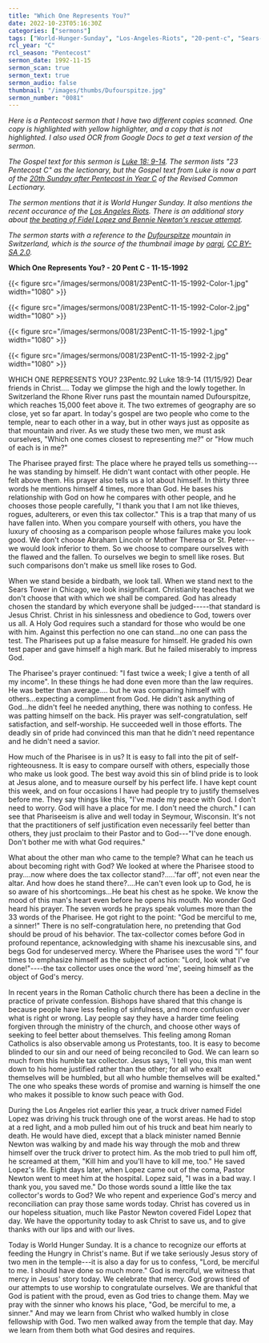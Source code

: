 ```yaml
---
title: "Which One Represents You?"
date: 2022-10-23T05:16:30Z
categories: ["sermons"]
tags: ["World-Hunger-Sunday", "Los-Angeles-Riots", "20-pent-c", "Sears-Tower", "Seymour", "Dufourspitze"]
rcl_year: "C"
rcl_season: "Pentecost"
sermon_date: 1992-11-15
sermon_scan: true
sermon_text: true
sermon_audio: false
thumbnail: "/images/thumbs/Dufourspitze.jpg"
sermon_number: "0081"
---
```


_Here is a Pentecost sermon that I have two different copies scanned. One copy is highlighted with yellow highlighter, and a copy that is not highlighted.  I also used OCR from Google Docs to get a text version of the sermon._

<!--more-->

_The Gospel text for this sermon is [Luke 18: 9-14](https://lectionary.library.vanderbilt.edu/texts.php?id=285). The sermon lists "23 Pentecost C" as the lectionary, but the Gospel text from Luke is now a part of the [20th Sunday after Pentecost in Year C](https://lectionary.library.vanderbilt.edu/texts.php?id=285) of the Revised Common Lectionary._

_The sermon mentions that it is World Hunger Sunday. It also mentions the recent occurance of the [Los Angeles Riots](https://en.wikipedia.org/wiki/1992_Los_Angeles_riots). There is an additional story about [the beating of Fidel Lopez and Bennie Newton's rescue attempt](https://abc7.com/la-riots-los-angeles-fidel-lopez-riot-coverage/1931815/)._

_The sermon starts with a reference to the [Dufourspitze](https://en.wikipedia.org/wiki/Dufourspitze) mountain in Switzerland, which is the source of the thumbnail image by [oargi](https://www.flickr.com/photos/oargi/2815515835/in/set-72157607047623562/), [CC BY-SA 2.0](https://commons.wikimedia.org/w/index.php?curid=10544347)._

**Which One Represents You? - 20 Pent C - 11-15-1992**

{{< figure src="/images/sermons/0081/23PentC-11-15-1992-Color-1.jpg" width="1080" >}}

{{< figure src="/images/sermons/0081/23PentC-11-15-1992-Color-2.jpg" width="1080" >}}

{{< figure src="/images/sermons/0081/23PentC-11-15-1992-1.jpg" width="1080" >}}

{{< figure src="/images/sermons/0081/23PentC-11-15-1992-2.jpg" width="1080" >}}

WHICH ONE REPRESENTS YOU? 23Pentc.92 Luke 18:9-14 (11/15/92) Dear friends in Christ....
Today we glimpse the high and the lowly together. In Switzerland the Rhone River runs past the mountain named Dufourspitze, which reaches 15,000 feet above it. The two extremes of geography are so close, yet so far apart. In today's gospel are two people who come to the temple, near to each other in a way, but in other ways just as opposite as that mountain and river. As we study these two men, we must ask ourselves, "Which one comes closest to representing me?" or "How much of each is in me?"

The Pharisee prayed first: The place where he prayed tells us something---he was standing by himself. He didn't want contact with other people. He felt above them. His prayer also tells us a lot about himself. In thirty three words he mentions himself 4 times, more than God. He bases his relationship with God on how he compares with other people, and he chooses those people carefully, "I thank you that I am not like thieves, rogues, adulterers, or even this tax collector." This is a trap that many of us have fallen into. When you compare yourself with others, you have the luxury of choosing as a comparison people whose failures make you look good. We don't choose Abraham Lincoln or Mother Theresa or St. Peter---we would look inferior to them. So we choose to compare ourselves with the flawed and the fallen. To ourselves we begin to smell like roses. But such comparisons don't make us smell like roses to God.

When we stand beside a birdbath, we look tall. When we stand next to the Sears Tower in Chicago, we look insignificant. Christianity teaches that we don't choose that with which we shall be compared. God has already chosen the standard by which everyone shall be judged-----that standard is Jesus Christ. Christ in his sinlessness and obedience to God, towers over us all. A Holy God requires such a standard for those who would be one with him. Against this perfection no one can stand...no one can pass the test. The Pharisees put up a false measure for himself. He graded his own test paper and gave himself a high mark. But he failed miserably to impress God.

The Pharisee's prayer continued: "I fast twice a week; I give a tenth of all my income". In these things he had done even more than the law requires. He was better than average.... but he was comparing himself with others...expecting a compliment from God. He didn't ask anything of God...he didn't feel he needed anything, there was nothing to confess. He was patting himself on the back. His prayer was self-congratulation, self satisfaction, and self-worship. He succeeded well in those efforts. The deadly sin of pride had convinced this man that he didn't need repentance and he didn't need a savior.

How much of the Pharisee is in us? It is easy to fall into the pit of self-righteousness. It is easy to compare ourself with others, especially those who make us look good. The best way avoid this sin of blind pride is to look at Jesus alone, and to measure ourself by his perfect life. I have kept count this week, and on four occasions I have had people try to justify themselves before me. They say things like this, "I've made my peace with God. I don't need to worry. God will have a place for me. I don't need the church." I can see that Phariseeism is alive and well today in Seymour, Wisconsin. It's not that the practitioners of self justification even necessarily feel better than others, they just proclaim to their Pastor and to God---"I've done enough. Don't bother me with what God requires."

What about the other man who came to the temple? What can he teach us about becoming right with God? We looked at where the Pharisee stood to pray....now where does the tax collector stand?.....'far off', not even near the altar. And how does he stand there?....He can't even look up to God, he is so aware of his shortcomings...He beat his chest as he spoke. We know the mood of this man's heart even before he opens his mouth. No wonder God heard his prayer. The seven words he prays speak volumes more than the 33 words of the Pharisee. He got right to the point: "God be merciful to me, a sinner!" There is no self-congratulation here, no pretending that God should be proud of his behavior. The tax-collector comes before God in profound repentance, acknowledging with shame his inexcusable sins, and begs God for undeserved mercy. Where the Pharisee uses the word "I" four times to emphasize himself as the subject of action: "Lord, look what I've done!"----the tax collector uses once the word 'me', seeing himself as the object of God's mercy.

In recent years in the Roman Catholic church there has been a decline in the practice of private confession. Bishops have shared that this change is because people have less feeling of sinfulness, and more confusion over what is right or wrong. Lay people say they have a harder time feeling forgiven through the ministry of the church, and choose other ways of seeking to feel better about themselves. This feeling among Roman Catholics is also observable among us Protestants, too. It is easy to become blinded to our sin and our need of being reconciled to God. We can learn so much from this humble tax collector. Jesus says, 'I tell you, this man went down to his home justified rather than the other; for all who exalt themselves will be humbled, but all who humble themselves will be exalted." The one who speaks these words of promise and warning is himself the one who makes it possible to know such peace with God.

During the Los Angeles riot earlier this year, a truck driver named Fidel Lopez was driving his truck through one of the worst areas. He had to stop at a red light, and a mob pulled him out of his truck and beat him nearly to death. He would have died, except that a black minister named Bennie Newton was walking by and made his way through the mob and threw himself over the truck driver to protect him. As the mob tried to pull him off, he screamed at them, "Kill him and you'll have to kill me, too." He saved Lopez's life. Eight days later, when Lopez came out of the coma, Pastor Newton went to meet him at the hospital. Lopez said, "I was in a bad way. I thank you, you saved me." Do those words sound a little like the tax collector's words to God? We who repent and experience God's mercy and reconciliation can pray those same words today. Christ has covered us in our hopeless situation, much like Pastor Newton covered Fidel Lopez that day. We have the opportunity today to ask Christ to save us, and to give thanks with our lips and with our lives.

Today is World Hunger Sunday. It is a chance to recognize our efforts at feeding the Hungry in Christ's name. But if we take seriously Jesus story of two men in the temple---it is also a day for us to confess, "Lord, be merciful to me. I should have done so much more." God is merciful, we witness that mercy in Jesus' story today. We celebrate that mercy. God grows tired of our attempts to use worship to congratulate ourselves. We are thankful that God is patient with the proud, even as God tries to change them. May we pray with the sinner who knows his place, "God, be merciful to me, a sinner." And may we learn from Christ who walked humbly in close fellowship with God. Two men walked away from the temple that day. May we learn from them both what God desires and requires.
